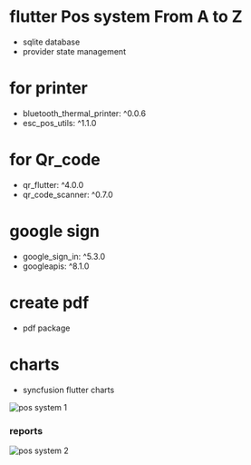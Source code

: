 # flutter Pos system  From A to Z

- sqlite database 
- provider state management

# for printer
-  bluetooth_thermal_printer: ^0.0.6
-  esc_pos_utils: ^1.1.0
# for Qr_code 
- qr_flutter: ^4.0.0
- qr_code_scanner: ^0.7.0 

# google sign 
- google_sign_in: ^5.3.0
-  googleapis: ^8.1.0
# create pdf 
-  pdf package
# charts 
- syncfusion flutter charts

![pos system 1](https://user-images.githubusercontent.com/78031951/174441858-c21db5f1-854c-45ef-b91d-25e0d8c593a7.png)

### reports
![pos system 2](https://user-images.githubusercontent.com/78031951/174441862-177f4a4a-7294-4e39-b481-3e6e89c6a97f.png)



